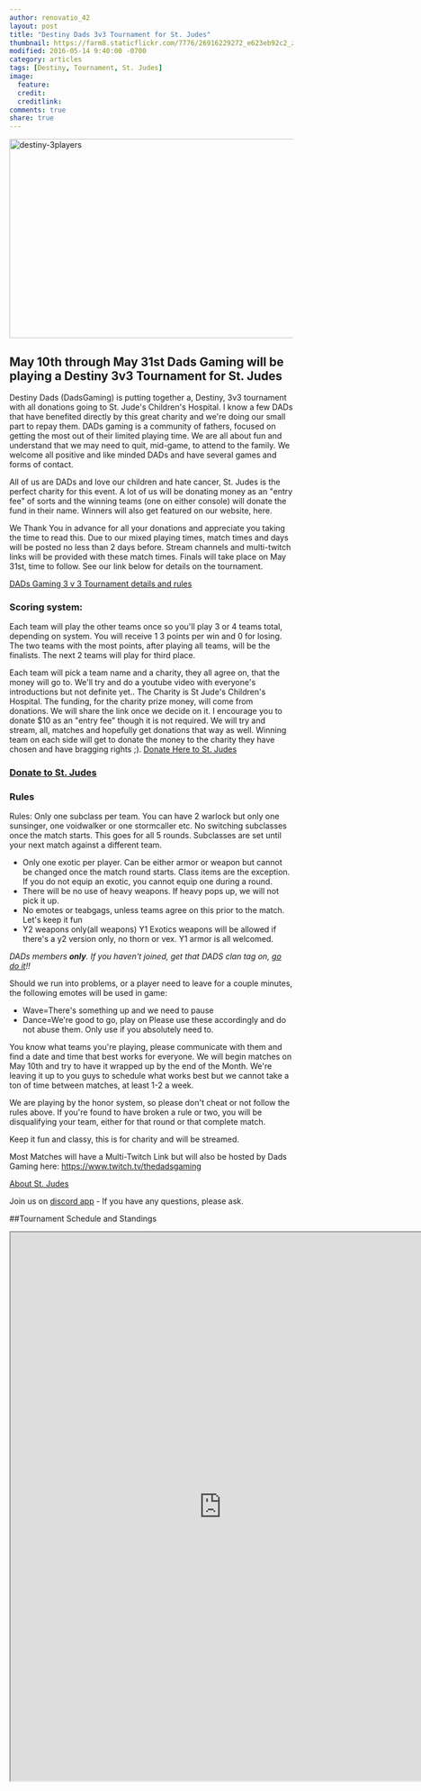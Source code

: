 ```yaml
---
author: renovatio_42
layout: post
title: "Destiny Dads 3v3 Tournament for St. Judes"
thumbnail: https://farm8.staticflickr.com/7776/26916229272_e623eb92c2_z.jpg
modified: 2016-05-14 9:40:00 -0700
category: articles
tags: [Destiny, Tournament, St. Judes]
image:
  feature: 
  credit: 
  creditlink: 
comments: true
share: true
---
```


<a data-flickr-embed="true"  href="https://www.flickr.com/photos/126304189@N08/26916229272/in/dateposted-public/" title="destiny-3players"><img src="https://farm8.staticflickr.com/7776/26916229272_e623eb92c2_z.jpg" width="630" height="354" alt="destiny-3players"></a><script async src="//embedr.flickr.com/assets/client-code.js" charset="utf-8"></script>

## May 10th through May 31st Dads Gaming will be playing a Destiny 3v3 Tournament for St. Judes

Destiny Dads (DadsGaming) is putting together a, Destiny, 3v3 tournament with all donations going to St. Jude's Children's Hospital. I know a few DADs that have benefited directly by this great charity and we're doing our small part to repay them. DADs gaming is a community of fathers, focused on getting the most out of their limited playing time. We are all about fun and understand that we may need to quit, mid-game, to attend to the family. We welcome all positive and like minded DADs and have several games and forms of contact.

All of us are DADs and love our children and hate cancer, St. Judes is the perfect charity for this event. A lot of us will be donating money as an "entry fee" of sorts and the winning teams (one on either console) will donate the fund in their name. Winners will also get featured on our website, here.

We Thank You in advance for all your donations and appreciate you taking the time to read this. Due to our mixed playing times, match times and days will be posted no less than 2 days before. Stream channels and multi-twitch links will be provided with these match times. Finals will take place on May 31st, time to follow. See our link below for details on the tournament.

[DADs Gaming 3 v 3 Tournament details and rules](https://www.reddit.com/r/DadsGaming/comments/4h546o/destiny_dads_gaming_3_v_3_tournament_details/)

### Scoring system:

Each team will play the other teams once so you'll play 3 or 4 teams total, depending on system. You will receive 1 3 points per win and 0 for losing. The two teams with the most points, after playing all teams, will be the finalists. The next 2 teams will play for third place.

Each team will pick a team name and a charity, they all agree on, that the money will go to. We'll try and do a youtube video with everyone's introductions but not definite yet.. The Charity is St Jude's Children's Hospital.
The funding, for the charity prize money, will come from donations. We will share the link once we decide on it. I encourage you to donate $10 as an "entry fee" though it is not required. We will try and stream, all, matches and hopefully get donations that way as well. Winning team on each side will get to donate the money to the charity they have chosen and have bragging rights ;). [Donate Here to St. Judes](http://tiltify.com/events/dads-for-st-judes)

### [Donate to St. Judes](http://tiltify.com/events/dads-for-st-judes)

### Rules

Rules:
Only one subclass per team. You can have 2 warlock but only one sunsinger, one voidwalker or one stormcaller etc. No switching subclasses once the match starts. This goes for all 5 rounds. Subclasses are set until your next match against a different team.

* Only one exotic per player. Can be either armor or weapon but cannot be changed once the match round starts. Class items are the exception. If you do not equip an exotic, you cannot equip one during a round.
* There will be no use of heavy weapons. If heavy pops up, we will not pick it up.
* No emotes or teabgags, unless teams agree on this prior to the match. Let's keep it fun
* Y2 weapons only(all weapons) Y1 Exotics weapons will be allowed if there's a y2 version only, no thorn or vex. Y1 armor is all welcomed.

*DADs members **only**. If you haven't joined, get that DADS clan tag on, [go do it](https://www.reddit.com/r/DadsGaming/wiki/clans)!!*

Should we run into problems, or a player need to leave for a couple minutes, the following emotes will be used in game:

* Wave=There's something up and we need to pause
* Dance=We're good to go, play on
Please use these accordingly and do not abuse them. Only use if you absolutely need to.

You know what teams you're playing, please communicate with them and find a date and time that best works for everyone. We will begin matches on May 10th and try to have it wrapped up by the end of the Month. We're leaving it up to you guys to schedule what works best but we cannot take a ton of time between matches, at least 1-2 a week.

We are playing by the honor system, so please don't cheat or not follow the rules above. If you're found to have broken a rule or two, you will be disqualifying your team, either for that round or that complete match.

Keep it fun and classy, this is for charity and will be streamed. 

Most Matches will have a Multi-Twitch Link but will also be hosted by Dads Gaming here: https://www.twitch.tv/thedadsgaming


[About St. Judes](https://www.stjude.org/)

Join us on [discord app](https://discord.gg/0nEWIGLTXsyklVzL) - If you have any questions, please ask.


##Tournament Schedule and Standings

<iframe src="https://docs.google.com/document/d/18Dd5UlorhyHWt-DjSTB4PHmE0kpicIBQK8KpyCoDWDA/pub?embedded=true" height="975" width="750"></iframe>